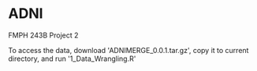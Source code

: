 # ADNI
FMPH 243B Project 2

To access the data, download 'ADNIMERGE_0.0.1.tar.gz', copy it to current directory, and run '1_Data_Wrangling.R'